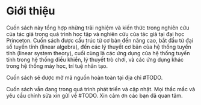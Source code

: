 # Giới thiệu
Cuốn sách này tổng hợp những trải nghiệm và kiến thức trong nghiên cứu của tác giả trong quá trình học tập và nghiên cứu của tác giả tại đại học Princeton. Cuốn sách được cấu trúc từ cơ bản đến nâng cao, bắt đầu từ đại số tuyến tính (linear algebra), đến các lý thuyết cơ bản của hệ thống tuyến tính (linear system theory), cuối cùng là các ứng dụng của hệ thống tuyến tính trong hệ thống điều khiển, lý thuyết trò chơi, và các ứng dụng khác trong hệ thống máy học, trí tuệ nhân tạo.

Cuốn sách sẽ được mở mã nguồn hoàn toàn tại địa chỉ #TODO.

Cuốn sách vẫn đang trong quá trình phát triển và cập nhật. Mọi thắc mắc và yêu cầu chỉnh sửa xin gửi về #TODO. Xin cảm ơn các bạn đã quan tâm.

```{tableofcontents}
```
